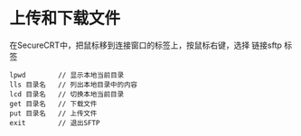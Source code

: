 # 上传和下载文件

在SecureCRT中，把鼠标移到连接窗口的标签上，按鼠标右键，选择 链接sftp 标签

```
lpwd		// 显示本地当前目录
lls 目录名	  // 列出本地目录中的内容
lcd 目录名	  // 切换本地当前目录
get 目录名   // 下载文件
put 目录名	  // 上传文件
exit		// 退出SFTP
```

